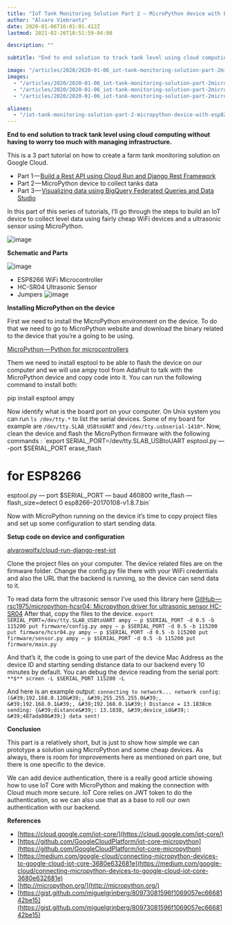 ```yaml
---
title: "IoT Tank Monitoring Solution Part 2 — MicroPython device with ESP8266 to collect tank level data"
author: "Alvaro Viebrantz"
date: 2020-01-06T16:01:01.412Z
lastmod: 2021-02-26T10:51:59-04:00

description: ""

subtitle: "End to end solution to track tank level using cloud computing without having to worry too much with managing infrastructure."

image: "/articles/2020/2020-01-06_iot-tank-monitoring-solution-part-2micropython-device-with-esp8266-to-collect-tank-level-data/images/1.png"
images:
  - "/articles/2020/2020-01-06_iot-tank-monitoring-solution-part-2micropython-device-with-esp8266-to-collect-tank-level-data/images/1.png"
  - "/articles/2020/2020-01-06_iot-tank-monitoring-solution-part-2micropython-device-with-esp8266-to-collect-tank-level-data/images/2.jpeg"
  - "/articles/2020/2020-01-06_iot-tank-monitoring-solution-part-2micropython-device-with-esp8266-to-collect-tank-level-data/images/3.png"

aliases:
  - "/iot-tank-monitoring-solution-part-2-micropython-device-with-esp8266-to-collect-tank-level-data-d74a1b947f60"
---
```


**End to end solution to track tank level using cloud computing without having to worry too much with managing infrastructure.**

This is a 3 part tutorial on how to create a farm tank monitoring solution on Google Cloud.

- Part 1 — [Build a Rest API using Cloud Run and Django Rest Framework](https://medium.com/@alvaroviebrantz/iot-tank-monitoring-solution-part-1-build-a-rest-api-using-cloud-run-and-django-rest-framework-a8b9770eaa87)
- Part 2 — MicroPython device to collect tanks data
- Part 3 — [Visualizing data using BigQuery Federated Queries and Data Studio](https://medium.com/@alvaroviebrantz/iot-tank-monitoring-solution-part-3-visualizing-data-using-cloudsql-federated-queries-bigquery-1a92d1a565a3)

In this part of this series of tutorials, I’ll go through the steps to build an IoT device to collect level data using fairly cheap WiFi devices and a ultrasonic sensor using MicroPython.

![image](/articles/2020/2020-01-06_iot-tank-monitoring-solution-part-2micropython-device-with-esp8266-to-collect-tank-level-data/images/1.png)

**Schematic and Parts**

![image](/articles/2020/2020-01-06_iot-tank-monitoring-solution-part-2micropython-device-with-esp8266-to-collect-tank-level-data/images/2.jpeg)

- ESP8266 WiFi Microcontroller
- HC-SR04 Ultrasonic Sensor
- Jumpers
  ![image](/articles/2020/2020-01-06_iot-tank-monitoring-solution-part-2micropython-device-with-esp8266-to-collect-tank-level-data/images/3.png)

**Installing MicroPython on the device**

First we need to install the MicroPython environment on the device. To do that we need to go to MicroPython website and download the binary related to the device that you’re a going to be using.

[MicroPython — Python for microcontrollers](http://micropython.org/download#esp8266)

Them we need to install esptool to be able to flash the device on our computer and we will use ampy tool from Adafruit to talk with the MicroPython device and copy code into it. You can run the following command to install both:

pip install esptool ampy

Now identify what is the board port on your computer. On Unix system you can run `ls /dev/tty.*` to list the serial devices. Some of my board for example are `/dev/tty.SLAB_USBtoUART` and `/dev/tty.usbserial-1410*`. Now, clean the device and flash the MicroPython firmware with the following commands :
`export SERIAL_PORT=/dev/tty.SLAB_USBtoUART
esptool.py — -port $SERIAL_PORT erase_flash

# for ESP8266

esptool.py — port $SERIAL_PORT — baud 460800 write_flash — flash_size=detect 0 esp8266–20170108-v1.8.7.bin`

Now with MicroPython running on the device it’s time to copy project files and set up some configuration to start sending data.

**Setup code on device and configuration**

[alvarowolfx/cloud-run-django-rest-iot](https://github.com/alvarowolfx/cloud-run-django-rest-iot/tree/master/firmware)

Clone the project files on your computer. The device related files are on the firmware folder. Change the config.py file there with your WiFi credentials and also the URL that the backend is running, so the device can send data to it.

To read data form the ultrasonic sensor I’ve used this library here [GitHub — rsc1975/micropython-hcsr04: Micropython driver for ultrasonic sensor HC-SR04](https://github.com/rsc1975/micropython-hcsr04) After that, copy the files to the device.
`export SERIAL_PORT=/dev/tty.SLAB_USBtoUART ampy — p $SERIAL_PORT -d 0.5 -b 115200 put firmware/config.py ampy — p $SERIAL_PORT -d 0.5 -b 115200 put firmware/hcsr04.py ampy — p $SERIAL_PORT -d 0.5 -b 115200 put firmware/sensor.py ampy — p $SERIAL_PORT -d 0.5 -b 115200 put firmware/main.py`

And that’s it, the code is going to use part of the device Mac Address as the device ID and starting sending distance data to our backend every 10 minutes by default. You can debug the device reading from the serial port:
`**$** screen -L $SERIAL_PORT 115200 -L`

And here is an example output:
`connecting to network... network config: (&#39;192.168.0.120&#39;, &#39;255.255.255.0&#39;, &#39;192.168.0.1&#39;, &#39;192.168.0.1&#39;) Distance = 13.1838cm sending: {&#39;distance&#39;: 13.1838, &#39;device_id&#39;: &#39;487ada00&#39;} data sent!`

**Conclusion**

This part is a relatively short, but is just to show how simple we can prototype a solution using MicroPython and some cheap devices. As always, there is room for improvements here as mentioned on part one, but there is one specific to the device.

We can add device authentication, there is a really good article showing how to use IoT Core with MicroPython and making the connection with Cloud much more secure. IoT Core relies on JWT token to do the authentication, so we can also use that as a base to roll our own authentication with our backend.

**References**

- [https://cloud.google.com/iot-core/](https://cloud.google.com/iot-core/)
- [https://github.com/GoogleCloudPlatform/iot-core-micropython](https://github.com/GoogleCloudPlatform/iot-core-micropython)
- [https://medium.com/google-cloud/connecting-micropython-devices-to-google-cloud-iot-core-3680e632681e](https://medium.com/google-cloud/connecting-micropython-devices-to-google-cloud-iot-core-3680e632681e)
- [http://micropython.org/](http://micropython.org/)
- [https://gist.github.com/miguelgrinberg/80973081596f1069057ec6668142be15](https://gist.github.com/miguelgrinberg/80973081596f1069057ec6668142be15)
